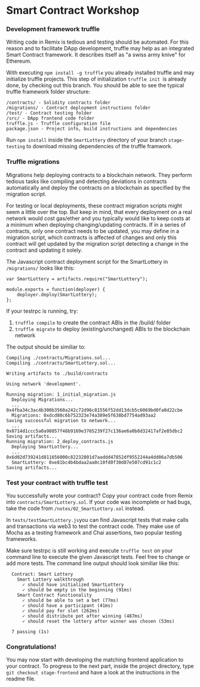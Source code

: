 # Smart Contract Workshop

### Development framework truffle

Writing code in Remix is tedious and testing should be automated. For this reason and to facilitate
DApp development, truffle may help as an integrated Smart Contract framework. It describes itself as "a swiss army knive" for Ethereum.

With executing `npm install -g truffle` you already installed truffle and may initialize truffle projects.
This step of initialization `truffle init `is already done, by checking out this branch. You should be able to see the  typical truffle framework folder structure:

```
/contracts/ - Solidity contracts folder
/migrations/ - Contract deployment instructions folder
/test/ - Contract testing folder
/src/ - DApp frontend code folder
truffle.js - Truffle configuration file
package.json - Project info, build instructions and dependencies
```

Run `npm install` inside the `SmartLottery` directory of your branch `stage-testing` to download missing dependencies of the truffle framwork.

### Truffle migrations

Migrations help deploying contracts to a blockchain network. They perform tedious tasks like compiling and detecting deviations in contracts automatically and deploy the contracts on a blockchain as specified by the migration script.
 
For testing or local deployments, these contract migration scripts might seem a little over the top. But keep in mind, that every deployment on a real
network would cost gas/ether and you typically would like to keep costs at a minimum when deploying changing/updating contracts. If in a series of contracts, only one contract needs to be updated, you may define in a migration script, which contracts is affected of changes and only this contract will get updated by the migration script detecting a change in the contract and updating it solely.

The Javascript contract deployment script for the SmartLottery in `/migrations/` looks like this:

```
var SmartLottery = artifacts.require("SmartLottery");

module.exports = function(deployer) {
    deployer.deploy(SmartLottery);
};
```

If your testrpc is running, try:

1. `truffle compile` to create the contract ABIs in the /build/ folder
2. `truffle migrate` to deploy (existing/unchanged) ABIs to the blockchain network

The output should be similiar to:

```
Compiling ./contracts/Migrations.sol...
Compiling ./contracts/SmartLottery.sol...

Writing artifacts to ./build/contracts

Using network 'development'.

Running migration: 1_initial_migration.js
  Deploying Migrations...
  ... 0x4fba34c3ac4b300b3560a242c72d96c81556f52dd13dcb5c6069bd0fa0d22cbe
  Migrations: 0xdcd80c6b752323e74a389e5f638bd7754ad93aa2
Saving successful migration to network...
  ... 0x0714d1ccc5a0a98057f48b9169e3765239f27c136ae6a0b8d32417af2e85dbc2
Saving artifacts...
Running migration: 2_deploy_contracts.js
  Deploying SmartLottery...
  ... 0x6d02d739241d811656000c82232801d7aaddd47852df9552244a4dd06a7db506
  SmartLottery: 0xe81bc4b4bdaa2aa0c10fd0f30d87e507cd91c1c2
Saving artifacts...
```

### Test your contract with truffle test

You successfully wrote your contract? Copy your contract code from Remix into `contracts/SmartLottery.sol`. If your code was incomplete or had bugs, take the code from `/notes/02_SmartLottery.sol` instead.

In `tests/testSmartLottery.js`you can find Javascript tests that make calls and transactions via web3 to test the contract code. They make use of Mocha as a testing framework and Chai assertions, two popular testing frameworks.

Make sure testrpc is still working and execute `truffle test` on your command line to execute the given Javascript tests. Feel free to change or add more tests.
The command line output should look similiar like this:
```
  Contract: Smart Lottery
    Smart Lottery walkthrough
      ✓ should have initialized SmartLottery
      ✓ should be empty in the beginning (91ms)
    Smart Contract functionality
      ✓ should be able to set a bet (77ms)
      ✓ should have a participant (41ms)
      ✓ should pay for slot (262ms)
      ✓ should distribute pot after winning (487ms)
      ✓ should reset the lottery after winner was chosen (53ms)

  7 passing (1s)
```

### Congratulations!

You may now start with developing the matching frontend application to your contract.
To progress to the next part, inside the project directory, type `git checkout stage-frontend` and have a look at the instructions in  the readme file.
